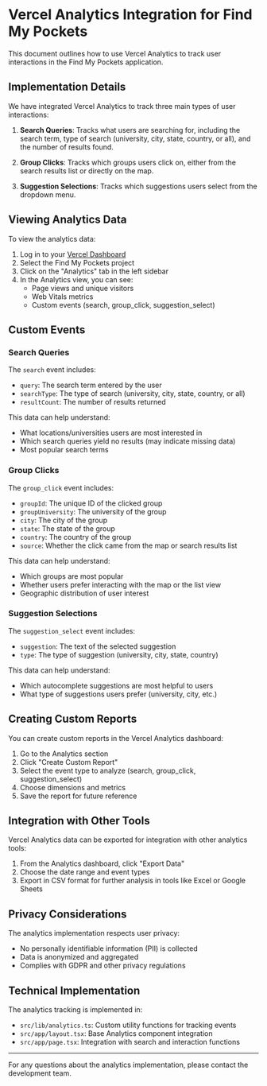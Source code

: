 # Vercel Analytics Integration for Find My Pockets

This document outlines how to use Vercel Analytics to track user interactions in the Find My Pockets application.

## Implementation Details

We have integrated Vercel Analytics to track three main types of user interactions:

1. **Search Queries**: Tracks what users are searching for, including the search term, type of search (university, city, state, country, or all), and the number of results found.

2. **Group Clicks**: Tracks which groups users click on, either from the search results list or directly on the map.

3. **Suggestion Selections**: Tracks which suggestions users select from the dropdown menu.

## Viewing Analytics Data

To view the analytics data:

1. Log in to your [Vercel Dashboard](https://vercel.com/dashboard)
2. Select the Find My Pockets project
3. Click on the "Analytics" tab in the left sidebar
4. In the Analytics view, you can see:
   - Page views and unique visitors
   - Web Vitals metrics
   - Custom events (search, group_click, suggestion_select)

## Custom Events

### Search Queries

The `search` event includes:
- `query`: The search term entered by the user
- `searchType`: The type of search (university, city, state, country, or all)
- `resultCount`: The number of results returned

This data can help understand:
- What locations/universities users are most interested in
- Which search queries yield no results (may indicate missing data)
- Most popular search terms

### Group Clicks

The `group_click` event includes:
- `groupId`: The unique ID of the clicked group
- `groupUniversity`: The university of the group
- `city`: The city of the group
- `state`: The state of the group
- `country`: The country of the group
- `source`: Whether the click came from the map or search results list

This data can help understand:
- Which groups are most popular
- Whether users prefer interacting with the map or the list view
- Geographic distribution of user interest

### Suggestion Selections

The `suggestion_select` event includes:
- `suggestion`: The text of the selected suggestion
- `type`: The type of suggestion (university, city, state, country)

This data can help understand:
- Which autocomplete suggestions are most helpful to users
- What type of suggestions users prefer (university, city, etc.)

## Creating Custom Reports

You can create custom reports in the Vercel Analytics dashboard:

1. Go to the Analytics section
2. Click "Create Custom Report"
3. Select the event type to analyze (search, group_click, suggestion_select)
4. Choose dimensions and metrics
5. Save the report for future reference

## Integration with Other Tools

Vercel Analytics data can be exported for integration with other analytics tools:

1. From the Analytics dashboard, click "Export Data"
2. Choose the date range and event types
3. Export in CSV format for further analysis in tools like Excel or Google Sheets

## Privacy Considerations

The analytics implementation respects user privacy:
- No personally identifiable information (PII) is collected
- Data is anonymized and aggregated
- Complies with GDPR and other privacy regulations

## Technical Implementation

The analytics tracking is implemented in:

- `src/lib/analytics.ts`: Custom utility functions for tracking events
- `src/app/layout.tsx`: Base Analytics component integration
- `src/app/page.tsx`: Integration with search and interaction functions

---

For any questions about the analytics implementation, please contact the development team. 
